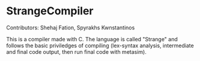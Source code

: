 # StrangeCompiler

Contributors: Shehaj Fation, Spyrakhs Kwnstantinos

This is a compiler made with C. The language is called "Strange" and follows the basic priviledges of compiling
(lex-syntax analysis, intermediate and final code output, then run final code with metasim).
